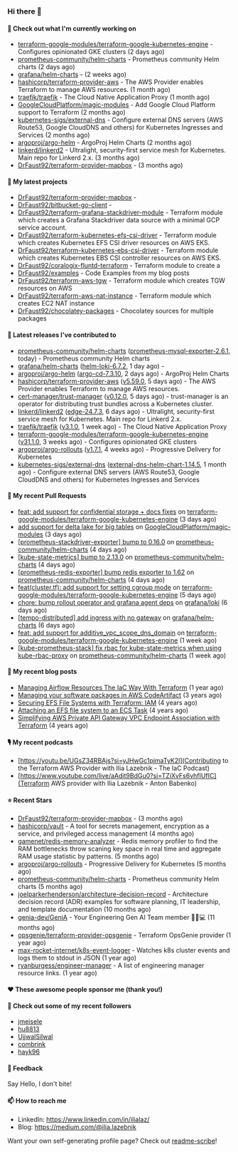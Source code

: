 ### Hi there 👋

#### 👷 Check out what I'm currently working on

- [terraform-google-modules/terraform-google-kubernetes-engine](https://github.com/terraform-google-modules/terraform-google-kubernetes-engine) - Configures opinionated GKE clusters (2 days ago)
- [prometheus-community/helm-charts](https://github.com/prometheus-community/helm-charts) - Prometheus community Helm charts (2 days ago)
- [grafana/helm-charts](https://github.com/grafana/helm-charts) -  (2 weeks ago)
- [hashicorp/terraform-provider-aws](https://github.com/hashicorp/terraform-provider-aws) - The AWS Provider enables Terraform to manage AWS resources. (1 month ago)
- [traefik/traefik](https://github.com/traefik/traefik) - The Cloud Native Application Proxy (1 month ago)
- [GoogleCloudPlatform/magic-modules](https://github.com/GoogleCloudPlatform/magic-modules) - Add Google Cloud Platform support to Terraform (2 months ago)
- [kubernetes-sigs/external-dns](https://github.com/kubernetes-sigs/external-dns) - Configure external DNS servers (AWS Route53, Google CloudDNS and others) for Kubernetes Ingresses and Services (2 months ago)
- [argoproj/argo-helm](https://github.com/argoproj/argo-helm) - ArgoProj Helm Charts (2 months ago)
- [linkerd/linkerd2](https://github.com/linkerd/linkerd2) - Ultralight, security-first service mesh for Kubernetes. Main repo for Linkerd 2.x. (3 months ago)
- [DrFaust92/terraform-provider-mapbox](https://github.com/DrFaust92/terraform-provider-mapbox) -  (3 months ago)

#### 🌱 My latest projects

- [DrFaust92/terraform-provider-mapbox](https://github.com/DrFaust92/terraform-provider-mapbox) - 
- [DrFaust92/bitbucket-go-client](https://github.com/DrFaust92/bitbucket-go-client) - 
- [DrFaust92/terraform-grafana-stackdriver-module](https://github.com/DrFaust92/terraform-grafana-stackdriver-module) - Terraform module which creates a Grafana Stackdriver data source with a minimal GCP service account.
- [DrFaust92/terraform-kubernetes-efs-csi-driver](https://github.com/DrFaust92/terraform-kubernetes-efs-csi-driver) - Terraform module which creates Kubernetes EFS CSI driver resources on AWS EKS.
- [DrFaust92/terraform-kubernetes-ebs-csi-driver](https://github.com/DrFaust92/terraform-kubernetes-ebs-csi-driver) - Terraform module which creates Kubernetes EBS CSI controller resources on AWS EKS.
- [DrFaust92/coralogix-fluntd-terraform](https://github.com/DrFaust92/coralogix-fluntd-terraform) - Terraform module to create a 
- [DrFaust92/examples](https://github.com/DrFaust92/examples) - Code Examples from my blog posts
- [DrFaust92/terraform-aws-tgw](https://github.com/DrFaust92/terraform-aws-tgw) - Terraform module which creates TGW resources on AWS
- [DrFaust92/terraform-aws-nat-instance](https://github.com/DrFaust92/terraform-aws-nat-instance) - Terraform module which creates EC2 NAT instance
- [DrFaust92/chocolatey-packages](https://github.com/DrFaust92/chocolatey-packages) - Chocolatey sources for multiple packages

#### 🔭 Latest releases I've contributed to

- [prometheus-community/helm-charts](https://github.com/prometheus-community/helm-charts) ([prometheus-mysql-exporter-2.6.1](https://github.com/prometheus-community/helm-charts/releases/tag/prometheus-mysql-exporter-2.6.1), today) - Prometheus community Helm charts
- [grafana/helm-charts](https://github.com/grafana/helm-charts) ([helm-loki-6.7.2](https://github.com/grafana/helm-charts/releases/tag/helm-loki-6.7.2), 1 day ago) - 
- [argoproj/argo-helm](https://github.com/argoproj/argo-helm) ([argo-cd-7.3.10](https://github.com/argoproj/argo-helm/releases/tag/argo-cd-7.3.10), 2 days ago) - ArgoProj Helm Charts
- [hashicorp/terraform-provider-aws](https://github.com/hashicorp/terraform-provider-aws) ([v5.59.0](https://github.com/hashicorp/terraform-provider-aws/releases/tag/v5.59.0), 5 days ago) - The AWS Provider enables Terraform to manage AWS resources.
- [cert-manager/trust-manager](https://github.com/cert-manager/trust-manager) ([v0.12.0](https://github.com/cert-manager/trust-manager/releases/tag/v0.12.0), 5 days ago) - trust-manager is an operator for distributing trust bundles across a Kubernetes cluster.
- [linkerd/linkerd2](https://github.com/linkerd/linkerd2) ([edge-24.7.3](https://github.com/linkerd/linkerd2/releases/tag/edge-24.7.3), 6 days ago) - Ultralight, security-first service mesh for Kubernetes. Main repo for Linkerd 2.x.
- [traefik/traefik](https://github.com/traefik/traefik) ([v3.1.0](https://github.com/traefik/traefik/releases/tag/v3.1.0), 1 week ago) - The Cloud Native Application Proxy
- [terraform-google-modules/terraform-google-kubernetes-engine](https://github.com/terraform-google-modules/terraform-google-kubernetes-engine) ([v31.1.0](https://github.com/terraform-google-modules/terraform-google-kubernetes-engine/releases/tag/v31.1.0), 3 weeks ago) - Configures opinionated GKE clusters
- [argoproj/argo-rollouts](https://github.com/argoproj/argo-rollouts) ([v1.7.1](https://github.com/argoproj/argo-rollouts/releases/tag/v1.7.1), 4 weeks ago) - Progressive Delivery for Kubernetes
- [kubernetes-sigs/external-dns](https://github.com/kubernetes-sigs/external-dns) ([external-dns-helm-chart-1.14.5](https://github.com/kubernetes-sigs/external-dns/releases/tag/external-dns-helm-chart-1.14.5), 1 month ago) - Configure external DNS servers (AWS Route53, Google CloudDNS and others) for Kubernetes Ingresses and Services

#### 🔨 My recent Pull Requests

- [feat: add support for confidential storage &#43; docs fixes](https://github.com/terraform-google-modules/terraform-google-kubernetes-engine/pull/2003) on [terraform-google-modules/terraform-google-kubernetes-engine](https://github.com/terraform-google-modules/terraform-google-kubernetes-engine) (3 days ago)
- [add support for delta lake for big tables](https://github.com/GoogleCloudPlatform/magic-modules/pull/11215) on [GoogleCloudPlatform/magic-modules](https://github.com/GoogleCloudPlatform/magic-modules) (3 days ago)
- [[prometheus-stackdriver-exporter] bump to 0.16.0](https://github.com/prometheus-community/helm-charts/pull/4732) on [prometheus-community/helm-charts](https://github.com/prometheus-community/helm-charts) (4 days ago)
- [[kube-state-metrics] bump to 2.13.0](https://github.com/prometheus-community/helm-charts/pull/4731) on [prometheus-community/helm-charts](https://github.com/prometheus-community/helm-charts) (4 days ago)
- [[prometheus-redis-exporter] bump redis exporter to 1.62](https://github.com/prometheus-community/helm-charts/pull/4730) on [prometheus-community/helm-charts](https://github.com/prometheus-community/helm-charts) (4 days ago)
- [feat(cluster.tf): add support for setting cgroup mode](https://github.com/terraform-google-modules/terraform-google-kubernetes-engine/pull/2001) on [terraform-google-modules/terraform-google-kubernetes-engine](https://github.com/terraform-google-modules/terraform-google-kubernetes-engine) (5 days ago)
- [chore: bump rollout operator and grafana agent deps](https://github.com/grafana/loki/pull/13577) on [grafana/loki](https://github.com/grafana/loki) (6 days ago)
- [[tempo-distributed] add ingress with no gateway](https://github.com/grafana/helm-charts/pull/3231) on [grafana/helm-charts](https://github.com/grafana/helm-charts) (6 days ago)
- [feat: add support for additive_vpc_scope_dns_domain](https://github.com/terraform-google-modules/terraform-google-kubernetes-engine/pull/1998) on [terraform-google-modules/terraform-google-kubernetes-engine](https://github.com/terraform-google-modules/terraform-google-kubernetes-engine) (1 week ago)
- [[kube-prometheus-stack] fix rbac for kube-state-metrics when using kube-rbac-proxy](https://github.com/prometheus-community/helm-charts/pull/4722) on [prometheus-community/helm-charts](https://github.com/prometheus-community/helm-charts) (1 week ago)

#### 📜 My recent blog posts

- [Managing Airflow Resources The IaC Way With Terraform](https://engineering.placer.ai/managing-airflow-resources-the-iac-way-with-terraform-ea5b8db573ad?source=rss-cac402f06fa8------2) (1 year ago)
- [Managing your software packages in AWS CodeArtifact](https://medium.com/@ilia.lazebnik/managing-your-software-packages-in-aws-codeartifact-12d00053e243?source=rss-cac402f06fa8------2) (3 years ago)
- [Securing EFS File Systems with Terraform: IAM](https://medium.com/@ilia.lazebnik/securing-efs-file-systems-with-terraform-iam-d2a066c198ab?source=rss-cac402f06fa8------2) (4 years ago)
- [Attaching an EFS file system to an ECS Task](https://medium.com/@ilia.lazebnik/attaching-an-efs-file-system-to-an-ecs-task-7bd15b76a6ef?source=rss-cac402f06fa8------2) (4 years ago)
- [Simplifying AWS Private API Gateway VPC Endpoint Association with Terraform](https://medium.com/@ilia.lazebnik/simplifying-aws-private-api-gateway-vpc-endpoint-association-with-terraform-b379a247afbf?source=rss-cac402f06fa8------2) (4 years ago)

#### 🎙️ My recent podcasts
- [https://youtu.be/UGsZ34RBAjs?si=yJHwGc1pjmaTyK2l](Contributing to the Terraform AWS Provider with Ilia Lazebnik - The IaC Podcast)
- [https://www.youtube.com/live/aAdit9BdGu0?si=TZiXvFs6vhfIUfIC](Terraform AWS provider with Ilia Lazebnik - Anton Babenko)

#### ⭐ Recent Stars

- [DrFaust92/terraform-provider-mapbox](https://github.com/DrFaust92/terraform-provider-mapbox) -  (3 months ago)
- [hashicorp/vault](https://github.com/hashicorp/vault) - A tool for secrets management, encryption as a service, and privileged access management (4 months ago)
- [gamenet/redis-memory-analyzer](https://github.com/gamenet/redis-memory-analyzer) - Redis memory profiler to find the RAM bottlenecks throw scaning key space in real time and aggregate RAM usage statistic by patterns. (5 months ago)
- [argoproj/argo-rollouts](https://github.com/argoproj/argo-rollouts) - Progressive Delivery for Kubernetes (5 months ago)
- [prometheus-community/helm-charts](https://github.com/prometheus-community/helm-charts) - Prometheus community Helm charts (5 months ago)
- [joelparkerhenderson/architecture-decision-record](https://github.com/joelparkerhenderson/architecture-decision-record) - Architecture decision record (ADR) examples for software planning, IT leadership, and template documentation (10 months ago)
- [genia-dev/GeniA](https://github.com/genia-dev/GeniA) - Your Engineering Gen AI Team member 🧬🤖💻 (11 months ago)
- [opsgenie/terraform-provider-opsgenie](https://github.com/opsgenie/terraform-provider-opsgenie) - Terraform OpsGenie provider (1 year ago)
- [max-rocket-internet/k8s-event-logger](https://github.com/max-rocket-internet/k8s-event-logger) - Watches k8s cluster events and logs them to stdout in JSON (1 year ago)
- [ryanburgess/engineer-manager](https://github.com/ryanburgess/engineer-manager) - A list of engineering manager resource links. (1 year ago)

#### ❤️ These awesome people sponsor me (thank you!)


#### 👯 Check out some of my recent followers

- [jmeisele](https://github.com/jmeisele)
- [hu8813](https://github.com/hu8813)
- [UjjwalSilwal](https://github.com/UjjwalSilwal)
- [combrink](https://github.com/combrink)
- [hayk96](https://github.com/hayk96)

#### 💬 Feedback

Say Hello, I don't bite!

#### 📫 How to reach me

- LinkedIn: https://www.linkedin.com/in/ilialaz/
- Blog: https://medium.com/@ilia.lazebnik

Want your own self-generating profile page? Check out [readme-scribe](https://github.com/muesli/readme-scribe)!


